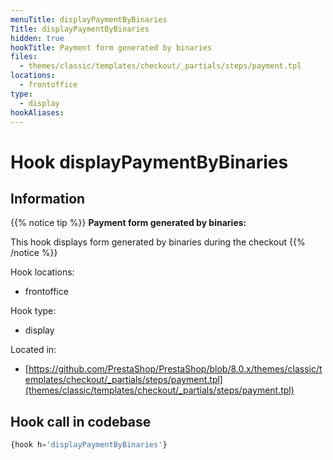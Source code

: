 ```yaml
---
menuTitle: displayPaymentByBinaries
Title: displayPaymentByBinaries
hidden: true
hookTitle: Payment form generated by binaries
files:
  - themes/classic/templates/checkout/_partials/steps/payment.tpl
locations:
  - frontoffice
type:
  - display
hookAliases:
---
```


# Hook displayPaymentByBinaries

## Information

{{% notice tip %}}
**Payment form generated by binaries:** 

This hook displays form generated by binaries during the checkout
{{% /notice %}}

Hook locations: 
  - frontoffice

Hook type: 
  - display

Located in: 
  - [https://github.com/PrestaShop/PrestaShop/blob/8.0.x/themes/classic/templates/checkout/_partials/steps/payment.tpl](themes/classic/templates/checkout/_partials/steps/payment.tpl)

## Hook call in codebase

```php
{hook h='displayPaymentByBinaries'}
```
